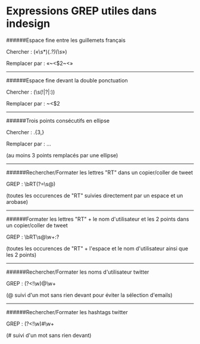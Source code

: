 Expressions GREP utiles dans indesign
======

######Espace fine entre les guillemets français

Chercher : («\s*)(.*?)(\s*»)

Remplacer par : «~<$2~<»

---

######Espace fine devant la double ponctuation

Chercher : (\s(!|\?|:))

Remplacer par : ~<$2

---

######Trois points consécutifs en ellipse

Chercher : \.{3,}

Remplacer par : …

(au moins 3 points remplacés par une ellipse)

---

######Rechercher/Formater les lettres "RT" dans un copier/coller de tweet

GREP : \bRT(?=\s@)

(toutes les occurences de "RT" suivies directement par un espace et un arobase)

---

######Formater les lettres "RT" + le nom d'utilisateur et les 2 points dans un copier/coller de tweet

GREP : \bRT\s@\w+:?

(toutes les occurences de "RT" + l'espace et le nom d'utilisateur ainsi que les 2 points)

---

######Rechercher/Formater les noms d'utilisateur twitter

GREP : (?<!\w)@\w+

(@ suivi d'un mot sans rien devant pour éviter la sélection d'emails)

---

######Rechercher/Formater les hashtags twitter

GREP : (?<!\w)#\w+

(# suivi d'un mot sans rien devant)
